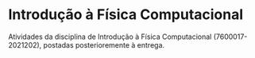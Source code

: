 # Introdução à Física Computacional
Atividades da disciplina de Introdução à Física Computacional (7600017-2021202), postadas posterioremente à entrega.
